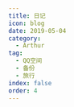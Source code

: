 ```yaml
---
title: 日记
icon: blog
date: 2019-05-04
category:
  - Arthur
tag:
  - QQ空间
  - 备份
  - 旅行
index: false
order: 4
---
```

